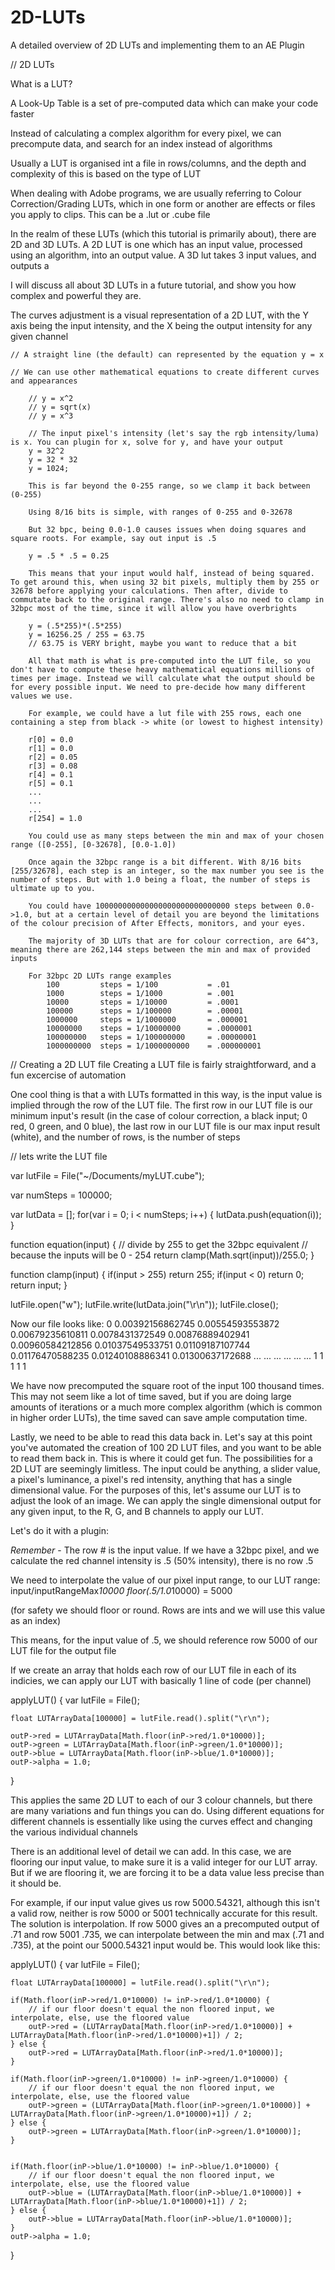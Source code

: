 # 2D-LUTs
 A detailed overview of 2D LUTs and implementing them to an AE Plugin


// 2D LUTs

What is a LUT?

A Look-Up Table is a set of pre-computed data which can make your code faster

Instead of calculating a complex algorithm for every pixel, we can precompute data, and search for an index instead of algorithms

Usually a LUT is organised int a file in rows/columns, and the depth and complexity of this is based on the type of LUT

When dealing with Adobe programs, we are usually referring to Colour Correction/Grading LUTs, which in one form or another are effects or files you apply to clips. This can be a .lut or .cube file

In the realm of these LUTs (which this tutorial is primarily about), there are 2D and 3D LUTs. A 2D LUT is one which has an input value, processed using an algorithm, into an output value. A 3D lut takes 3 input values, and outputs a 

I will discuss all about 3D LUTs in a future tutorial, and show you how complex and powerful they are.

The curves adjustment is a visual representation of a 2D LUT, with the Y axis being the input intensity, and the X being the output intensity for any given channel

    // A straight line (the default) can represented by the equation y = x

    // We can use other mathematical equations to create different curves and appearances

        // y = x^2
        // y = sqrt(x)
        // y = x^3
        
        // The input pixel's intensity (let's say the rgb intensity/luma) is x. You can plugin for x, solve for y, and have your output
        y = 32^2
        y = 32 * 32
        y = 1024;

        This is far beyond the 0-255 range, so we clamp it back between (0-255)
        
        Using 8/16 bits is simple, with ranges of 0-255 and 0-32678

        But 32 bpc, being 0.0-1.0 causes issues when doing squares and square roots. For example, say out input is .5

        y = .5 * .5 = 0.25

        This means that your input would half, instead of being squared. To get around this, when using 32 bit pixels, multiply them by 255 or 32678 before applying your calculations. Then after, divide to commutate back to the original range. There's also no need to clamp in 32bpc most of the time, since it will allow you have overbrights

        y = (.5*255)*(.5*255)
        y = 16256.25 / 255 = 63.75
        // 63.75 is VERY bright, maybe you want to reduce that a bit

        All that math is what is pre-computed into the LUT file, so you don't have to compute these heavy mathematical equations millions of times per image. Instead we will calculate what the output should be for every possible input. We need to pre-decide how many different values we use. 

        For example, we could have a lut file with 255 rows, each one containing a step from black -> white (or lowest to highest intensity)

        r[0] = 0.0
        r[1] = 0.0
        r[2] = 0.05
        r[3] = 0.08
        r[4] = 0.1
        r[5] = 0.1
        ...
        ...
        ...
        r[254] = 1.0

        You could use as many steps between the min and max of your chosen range ([0-255], [0-32678], [0.0-1.0])

        Once again the 32bpc range is a bit different. With 8/16 bits [255/32678], each step is an integer, so the max number you see is the number of steps. But with 1.0 being a float, the number of steps is ultimate up to you.

        You could have 100000000000000000000000000000 steps between 0.0->1.0, but at a certain level of detail you are beyond the limitations of the colour precision of After Effects, monitors, and your eyes. 

        The majority of 3D LUTs that are for colour correction, are 64^3, meaning there are 262,144 steps between the min and max of provided inputs

        For 32bpc 2D LUTs range examples
            100         steps = 1/100           = .01
            1000        steps = 1/1000          = .001
            10000       steps = 1/10000         = .0001
            100000      steps = 1/100000        = .00001
            1000000     steps = 1/1000000       = .000001
            10000000    steps = 1/10000000      = .0000001
            100000000   steps = 1/100000000     = .00000001
            1000000000  steps = 1/1000000000    = .000000001

// Creating a 2D LUT file
Creating a LUT file is fairly straightforward, and a fun excercise of automation

One cool thing is that a with LUTs formatted in this way, is the input value is implied through the row of the LUT file. The first row in our LUT file is our minimum input's result (in the case of colour correction, a black input; 0 red, 0 green, and 0 blue), the last row in our LUT file is our max input result (white), and the number of rows, is the number of steps

// lets write the LUT file

var lutFile = File("~/Documents/myLUT.cube");

var numSteps = 100000;

var lutData = [];
for(var i = 0; i < numSteps; i++) {
    lutData.push(equation(i));
}

function equation(input) {
    // divide by 255 to get the 32bpc equivalent
    // because the inputs will be 0 - 254
    return clamp(Math.sqrt(input))/255.0;
}

function clamp(input) {
    if(input > 255) return 255;
    if(input < 0) return 0;
    return input;
}

lutFile.open("w");
lutFile.write(lutData.join("\r\n"));
lutFile.close();

Now our file looks like:
0
0.00392156862745
0.00554593553872
0.00679235610811
0.0078431372549
0.00876889402941
0.00960584212856
0.01037549533751
0.01109187107744
0.01176470588235
0.01240108886341
0.01300637172688
...
...
...
...
...
...
1
1
1
1
1


We have now precomputed the square root of the input 100 thousand times. This may not seem like a lot of time saved, but if you are doing large amounts of iterations or a much more complex algorithm (which is common in higher order LUTs), the time saved can save ample computation time. 

Lastly, we need to be able to read this data back in. Let's say at this point you've automated the creation of 100 2D LUT files, and you want to be able to read them back in. This is where it could get fun. The possibilities for a 2D LUT are seemingly limitless. The input could be anything, a slider value, a pixel's luminance, a pixel's red intensity, anything that has a single dimensional value. For the purposes of this, let's assume our LUT is to adjust the look of an image. We can apply the single dimensional output for any given input, to the R, G, and B channels to apply our LUT.

Let's do it with a plugin:

*Remember* - The row # is the input value. If we have a 32bpc pixel, and we calculate the red channel intensity is .5 (50% intensity), there is no row .5

We need to interpolate the value of our pixel input range, to our LUT range:
input/inputRangeMax*10000 
floor(.5/1.0*10000)
= 5000

(for safety we should floor or round. Rows are ints and we will use this value as an index)

This means, for the input value of .5, we should reference row 5000 of our LUT file for the output file

If we create an array that holds each row of our LUT file in each of its indicies, we can apply our LUT with basically 1 line of code (per channel)

applyLUT() {
    var lutFile = File();

    float LUTArrayData[100000] = lutFile.read().split("\r\n");

    outP->red = LUTArrayData[Math.floor(inP->red/1.0*10000)];
    outP->green = LUTArrayData[Math.floor(inP->green/1.0*10000)];
    outP->blue = LUTArrayData[Math.floor(inP->blue/1.0*10000)];
    outP->alpha = 1.0;
}

This applies the same 2D LUT to each of our 3 colour channels, but there are many variations and fun things you can do. Using different equations for different channels is essentially like using the curves effect and changing the various individual channels

There is an additional level of detail we can add. In this case, we are flooring our input value, to make sure it is a valid integer for our LUT array. But if we are flooring it, we are forcing it to be a data value less precise than it should be. 

For example, if our input value gives us row 5000.54321, although this isn't a valid row, neither is row 5000 or 5001 technically accurate for this result. The solution is interpolation. If row 5000 gives an a precomputed output of .71 and row 5001 .735, we can interpolate between the min and max (.71 and .735), at the point our 5000.54321 input would be. This would look like this:

applyLUT() {
    var lutFile = File();

    float LUTArrayData[100000] = lutFile.read().split("\r\n");

    if(Math.floor(inP->red/1.0*10000) != inP->red/1.0*10000) {
        // if our floor doesn't equal the non floored input, we interpolate, else, use the floored value
        outP->red = (LUTArrayData[Math.floor(inP->red/1.0*10000)] + LUTArrayData[Math.floor(inP->red/1.0*10000)+1]) / 2;
    } else {
        outP->red = LUTArrayData[Math.floor(inP->red/1.0*10000)];
    }
    
    if(Math.floor(inP->green/1.0*10000) != inP->green/1.0*10000) {
        // if our floor doesn't equal the non floored input, we interpolate, else, use the floored value
        outP->green = (LUTArrayData[Math.floor(inP->green/1.0*10000)] + LUTArrayData[Math.floor(inP->green/1.0*10000)+1]) / 2;
    } else {
        outP->green = LUTArrayData[Math.floor(inP->green/1.0*10000)];
    }


    if(Math.floor(inP->blue/1.0*10000) != inP->blue/1.0*10000) {
        // if our floor doesn't equal the non floored input, we interpolate, else, use the floored value
        outP->blue = (LUTArrayData[Math.floor(inP->blue/1.0*10000)] + LUTArrayData[Math.floor(inP->blue/1.0*10000)+1]) / 2;
    } else {
        outP->blue = LUTArrayData[Math.floor(inP->blue/1.0*10000)];
    }
    outP->alpha = 1.0;
}